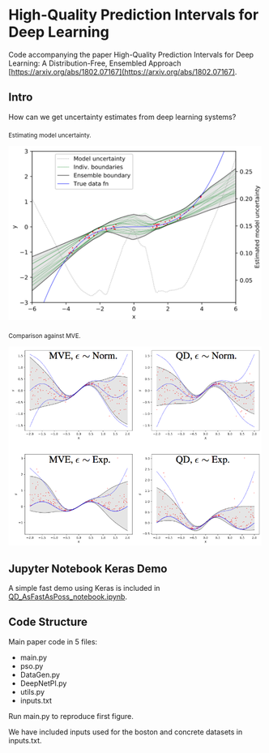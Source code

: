 # High-Quality Prediction Intervals for Deep Learning

Code accompanying the paper High-Quality Prediction Intervals for Deep Learning: A Distribution-Free, Ensembled Approach [https://arxiv.org/abs/1802.07167](https://arxiv.org/abs/1802.07167).


## Intro

How can we get uncertainty estimates from deep learning systems? 

<sub> Estimating model uncertainty. </sub>

<img width="500" src="images/intro_model_unc.png">

<sub> Comparison against MVE.</sub>

<img width="500" src="images/intro_4_grid.png">



## Jupyter Notebook Keras Demo

A simple fast demo using Keras is included in [QD_AsFastAsPoss_notebook.ipynb](QD_AsFastAsPoss_notebook.ipynb).


## Code Structure

Main paper code in 5 files:

* main.py
* pso.py
* DataGen.py
* DeepNetPI.py
* utils.py
* inputs.txt

Run main.py to reproduce first figure.

We have included inputs used for the boston and concrete datasets in inputs.txt.





